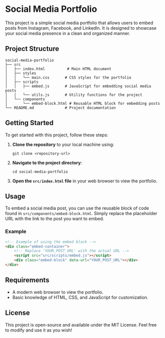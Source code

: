 # Social Media Portfolio

This project is a simple social media portfolio that allows users to embed posts from Instagram, Facebook, and LinkedIn. It is designed to showcase your social media presence in a clean and organized manner.

## Project Structure

```
social-media-portfolio
├── src
│   ├── index.html          # Main HTML document
│   ├── styles
│   │   └── main.css       # CSS styles for the portfolio
│   ├── scripts
│   │   ├── embed.js       # JavaScript for embedding social media posts
│   │   └── utils.js       # Utility functions for the project
│   └── components
│       └── embed-block.html # Reusable HTML block for embedding posts
└── README.md              # Project documentation
```

## Getting Started

To get started with this project, follow these steps:

1. **Clone the repository** to your local machine using:
   ```
   git clone <repository-url>
   ```

2. **Navigate to the project directory**:
   ```
   cd social-media-portfolio
   ```

3. **Open the `src/index.html` file** in your web browser to view the portfolio.

## Usage

To embed a social media post, you can use the reusable block of code found in `src/components/embed-block.html`. Simply replace the placeholder URL with the link to the post you want to embed.

### Example

```html
<!-- Example of using the embed block -->
<div class="embed-container">
    <!-- Replace 'YOUR_POST_URL' with the actual URL -->
    <script src="src/scripts/embed.js"></script>
    <div class="embed-block" data-url="YOUR_POST_URL"></div>
</div>
```

## Requirements

- A modern web browser to view the portfolio.
- Basic knowledge of HTML, CSS, and JavaScript for customization.

## License

This project is open-source and available under the MIT License. Feel free to modify and use it as you wish!